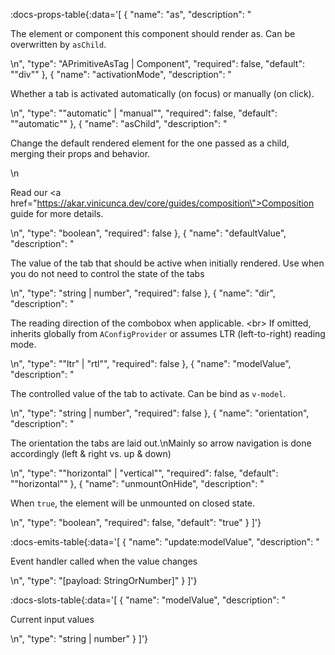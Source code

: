 <!-- This file was automatic generated. Do not edit it manually -->

:docs-props-table{:data='[
  {
    "name": "as",
    "description": "<p>The element or component this component should render as. Can be overwritten by <code>asChild</code>.</p>\n",
    "type": "APrimitiveAsTag | Component",
    "required": false,
    "default": "\"div\""
  },
  {
    "name": "activationMode",
    "description": "<p>Whether a tab is activated automatically (on focus) or manually (on click).</p>\n",
    "type": "\"automatic\" | \"manual\"",
    "required": false,
    "default": "\"automatic\""
  },
  {
    "name": "asChild",
    "description": "<p>Change the default rendered element for the one passed as a child, merging their props and behavior.</p>\n<p>Read our <a href=\"https://akar.vinicunca.dev/core/guides/composition\">Composition</a> guide for more details.</p>\n",
    "type": "boolean",
    "required": false
  },
  {
    "name": "defaultValue",
    "description": "<p>The value of the tab that should be active when initially rendered. Use when you do not need to control the state of the tabs</p>\n",
    "type": "string | number",
    "required": false
  },
  {
    "name": "dir",
    "description": "<p>The reading direction of the combobox when applicable. &lt;br&gt; If omitted, inherits globally from <code>AConfigProvider</code> or assumes LTR (left-to-right) reading mode.</p>\n",
    "type": "\"ltr\" | \"rtl\"",
    "required": false
  },
  {
    "name": "modelValue",
    "description": "<p>The controlled value of the tab to activate. Can be bind as <code>v-model</code>.</p>\n",
    "type": "string | number",
    "required": false
  },
  {
    "name": "orientation",
    "description": "<p>The orientation the tabs are laid out.\nMainly so arrow navigation is done accordingly (left &amp; right vs. up &amp; down)</p>\n",
    "type": "\"horizontal\" | \"vertical\"",
    "required": false,
    "default": "\"horizontal\""
  },
  {
    "name": "unmountOnHide",
    "description": "<p>When <code>true</code>, the element will be unmounted on closed state.</p>\n",
    "type": "boolean",
    "required": false,
    "default": "true"
  }
]'} 

:docs-emits-table{:data='[
  {
    "name": "update:modelValue",
    "description": "<p>Event handler called when the value changes</p>\n",
    "type": "[payload: StringOrNumber]"
  }
]'} 

:docs-slots-table{:data='[
  {
    "name": "modelValue",
    "description": "<p>Current input values</p>\n",
    "type": "string | number"
  }
]'} 
